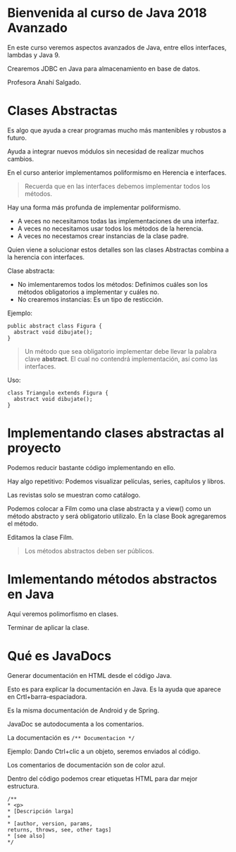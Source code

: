 # Bienvenida al curso de Java 2018 Avanzado

En este curso veremos aspectos avanzados de Java, entre ellos interfaces, lambdas y Java 9.

Crearemos JDBC en Java para almacenamiento en base de datos.

Profesora Anahí Salgado.

# Clases Abstractas

Es algo que ayuda a crear programas mucho más mantenibles y robustos a futuro.

Ayuda a integrar nuevos módulos sin necesidad de realizar muchos cambios.

En el curso anterior implementamos poliformismo en Herencia e interfaces.

> Recuerda que en las interfaces debemos implementar todos los métodos.

Hay una forma más profunda de implementar poliformismo.

- A veces no necesitamos todas las implementaciones de una interfaz.
- A veces no necesitamos usar todos los métodos de la herencia.
- A veces no necestamos crear instancias de la clase padre.

Quien viene a solucionar estos detalles son las clases Abstractas combina a la herencia con interfaces.

Clase abstracta:
- No imlementaremos todos los métodos: Definimos cuáles son los métodos obligatorios a implementar y cuáles no.
- No crearemos instancias: Es un tipo de resticción.

Ejemplo:

```
public abstract class Figura {
  abstract void dibujate();
}
```

> Un método que sea obligatorio implementar debe llevar la palabra clave **abstract**. El cual no contendrá implementación, así como las interfaces.

Uso:
```
class Triangulo extends Figura {
  abstract void dibujate();
}
```

# Implementando clases abstractas al proyecto

Podemos reducir bastante código implementando en ello.

Hay algo repetitivo: Podemos visualizar películas, series, capítulos y libros.

Las revistas solo se muestran como catálogo.

Podemos colocar a Film como una clase abstracta y a view() como un método abstracto y será obligatorio utilizalo. En la clase Book agregaremos el método.

Editamos la clase Film.

> Los métodos abstractos deben ser públicos.


# Imlementando métodos abstractos en Java

Aquí veremos polimorfismo en clases.

Terminar de aplicar la clase.

# Qué es JavaDocs

Generar documentación en HTML desde el código Java.

Esto es para explicar la documentación en Java. Es la ayuda que aparece en Crtl+barra-espaciadora.

Es la misma documentación de Android y de Spring.

JavaDoc se autodocumenta a los comentarios.

La documentación es `/** Documentacion */`

Ejemplo: Dando Ctrl+clic a un objeto, seremos enviados al código.

Los comentarios de documentación son de color azul.

Dentro del código podemos crear etiquetas HTML para dar mejor estructura.

```
/**
* <p>
* [Descripción larga]
*
* [author, version, params,
returns, throws, see, other tags]
* [see also]
*/
```


